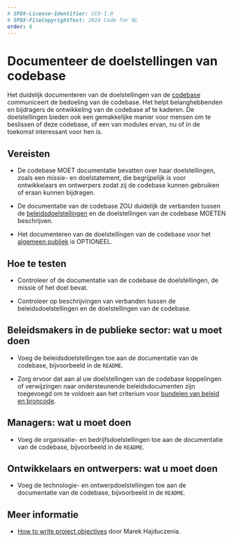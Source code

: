 ```yaml
---
# SPDX-License-Identifier: CC0-1.0
# SPDX-FileCopyrightText: 2024 Code for NL
order: 8
---
```


# Documenteer de doelstellingen van codebase

Het duidelijk documenteren van de doelstellingen van de [codebase](/nl/glossary.html#codebase) communiceert de bedoeling van de codebase. Het helpt belanghebbenden en bijdragers de ontwikkeling van de codebase af te kaderen. De doelstellingen bieden ook een gemakkelijke manier voor mensen om te beslissen of deze codebase, of een van modules ervan, nu of in de toekomst interessant voor hen is.

## Vereisten

- De codebase MOET documentatie bevatten over haar doelstellingen, zoals een missie- en doelstatement, die begrijpelijk is voor ontwikkelaars en ontwerpers zodat zij de codebase kunnen gebruiken of eraan kunnen bijdragen.

- De documentatie van de codebase ZOU duidelijk de verbanden tussen de [beleidsdoelstellingen](/nl/glossary.html#beleid) en de doelstellingen van de codebase MOETEN beschrijven.

- Het documenteren van de doelstellingen van de codebase voor het [algemeen publiek](/nl/glossary.html#algemeen-publiek) is OPTIONEEL.

## Hoe te testen

- Controleer of de documentatie van de codebase de doelstellingen, de missie of het doel bevat.

- Controleer op beschrijvingen van verbanden tussen de beleidsdoelstellingen en de doelstellingen van de codebase.

## Beleidsmakers in de publieke sector: wat u moet doen

- Voeg de beleidsdoelstellingen toe aan de documentatie van de codebase, bijvoorbeeld in de `README`.

- Zorg ervoor dat aan al uw doelstellingen van de codebase koppelingen of verwijzingen naar ondersteunende beleidsdocumenten zijn toegevoegd om te voldoen aan het criterium voor [bundelen van beleid en broncode](bundle-policy-and-source-code.html).

## Managers: wat u moet doen

- Voeg de organisatie- en bedrijfsdoelstellingen toe aan de documentatie van de codebase, bijvoorbeeld in de `README`.

## Ontwikkelaars en ontwerpers: wat u moet doen

- Voeg de technologie- en ontwerpdoelstellingen toe aan de documentatie van de codebase, bijvoorbeeld in de `README`.

## Meer informatie

* [How to write project objectives](http://grouper.ieee.org/groups/802/3/RTPGE/public/may12/hajduczenia_01_0512.pdf) door Marek Hajduczenia.
